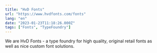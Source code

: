 ```yaml
---
title: "HvD Fonts"
url: "https://www.hvdfonts.com/fonts"
lang: "en"
date: "2023-01-23T11:18:26.000Z"
tags: ["Fonts", "TypeFoundry"]
---
```


We are HvD Fonts - a type foundry for high quality, original retail fonts as well as nice custom font solutions.
